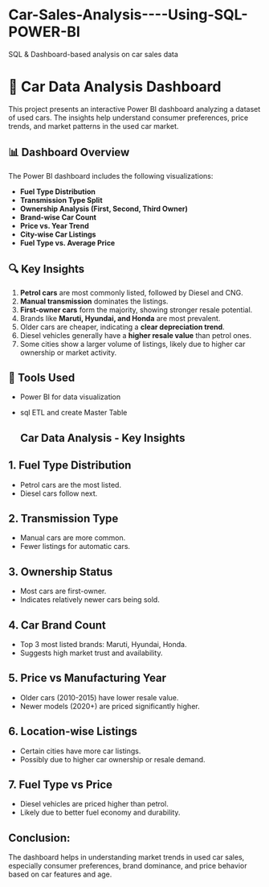 # Car-Sales-Analysis----Using-SQL-POWER-BI
SQL &amp; Dashboard-based analysis on car sales data

# 🚗 Car Data Analysis Dashboard

This project presents an interactive Power BI dashboard analyzing a dataset of used cars. The insights help understand consumer preferences, price trends, and market patterns in the used car market.

## 📊 Dashboard Overview

The Power BI dashboard includes the following visualizations:

- **Fuel Type Distribution**
- **Transmission Type Split**
- **Ownership Analysis (First, Second, Third Owner)**
- **Brand-wise Car Count**
- **Price vs. Year Trend**
- **City-wise Car Listings**
- **Fuel Type vs. Average Price**

## 🔍 Key Insights

1. **Petrol cars** are most commonly listed, followed by Diesel and CNG.
2. **Manual transmission** dominates the listings.
3. **First-owner cars** form the majority, showing stronger resale potential.
4. Brands like **Maruti, Hyundai, and Honda** are most prevalent.
5. Older cars are cheaper, indicating a **clear depreciation trend**.
6. Diesel vehicles generally have a **higher resale value** than petrol ones.
7. Some cities show a larger volume of listings, likely due to higher car ownership or market activity.

## 📁 Tools Used

- Power BI for data visualization
- sql ETL and  create Master Table


  ## Car Data Analysis - Key Insights

## 1. Fuel Type Distribution
   - Petrol cars are the most listed.
   - Diesel cars follow next.

## 2. Transmission Type
   - Manual cars are more common.
   - Fewer listings for automatic cars.

## 3. Ownership Status
   - Most cars are first-owner.
   - Indicates relatively newer cars being sold.

## 4. Car Brand Count
   - Top 3 most listed brands: Maruti, Hyundai, Honda.
   - Suggests high market trust and availability.

## 5. Price vs Manufacturing Year
   - Older cars (2010-2015) have lower resale value.
   - Newer models (2020+) are priced significantly higher.

## 6. Location-wise Listings
   - Certain cities have more car listings.
   - Possibly due to higher car ownership or resale demand.

## 7. Fuel Type vs Price
   - Diesel vehicles are priced higher than petrol.
   - Likely due to better fuel economy and durability.

## Conclusion:
The dashboard helps in understanding market trends in used car sales, especially consumer preferences, brand dominance, and price behavior based on car features and age.


